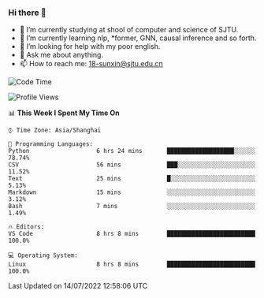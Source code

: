 ### Hi there 👋

<!--
**sunxin000/sunxin000** is a ✨ _special_ ✨ repository because its `README.md` (this file) appears on your GitHub profile.

Here are some ideas to get you started:

- 🔭 I’m currently working on ...
- 🌱 I’m currently learning ...
- 👯 I’m looking to collaborate on ...
- 🤔 I’m looking for help with ...
- 💬 Ask me about ...
- 📫 How to reach me: ...
- 😄 Pronouns: ...
- ⚡ Fun fact: ...
-->
- 🏫 I’m currently studying at shool of computer and science of SJTU.
- 🌱 I’m currently learning nlp, \*former, GNN, causal inference and so forth.
- 🤔 I’m looking for help with my poor english.
- 💬 Ask me about anything.
- 📫 How to reach me: 18-sunxin@sjtu.edu.cn
<!--START_SECTION:waka-->
![Code Time](http://img.shields.io/badge/Code%20Time-257%20hrs%2035%20mins-blue)

![Profile Views](http://img.shields.io/badge/Profile%20Views-5-blue)

📊 **This Week I Spent My Time On** 

```text
⌚︎ Time Zone: Asia/Shanghai

💬 Programming Languages: 
Python                   6 hrs 24 mins       ███████████████████░░░░░░   78.74% 
CSV                      56 mins             ███░░░░░░░░░░░░░░░░░░░░░░   11.52% 
Text                     25 mins             █░░░░░░░░░░░░░░░░░░░░░░░░   5.13% 
Markdown                 15 mins             ░░░░░░░░░░░░░░░░░░░░░░░░░   3.12% 
Bash                     7 mins              ░░░░░░░░░░░░░░░░░░░░░░░░░   1.49%

🔥 Editors: 
VS Code                  8 hrs 8 mins        █████████████████████████   100.0%

💻 Operating System: 
Linux                    8 hrs 8 mins        █████████████████████████   100.0%

```


 Last Updated on 14/07/2022 12:58:06 UTC
<!--END_SECTION:waka-->
